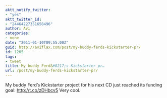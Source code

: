 ```yaml
---
aktt_notify_twitter:
- "yes"
aktt_twitter_id:
- "24464227351658496"
author: Avi
categories:
- none
date: "2011-01-10T09:55:00Z"
guid: http://aviflax.com/post/my-buddy-ferds-kickstarter-pr/
id: 1265
tags:
- tweet
title: My buddy Ferd&#8217;s Kickstarter pr…
url: /post/my-buddy-ferds-kickstarter-pr/
---
```

My buddy Ferd&#8217;s Kickstarter project for his next CD just reached its funding goal: <a href="http://t.co/zDHbcv5" rel="nofollow">http://t.co/zDHbcv5</a> Very cool.